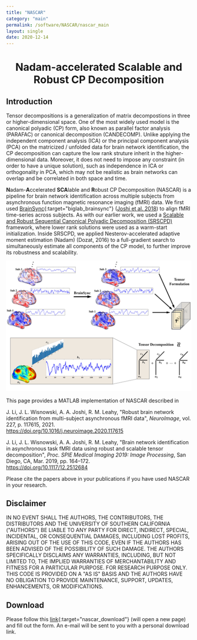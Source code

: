```yaml
---
title: "NASCAR"
category: "main"
permalink: /software/NASCAR/nascar_main
layout: single
date: 2020-12-14
---
```


# **<center>Nadam-accelerated Scalable and Robust CP Decomposition</center>**

## Introduction

Tensor decompositions is a generalization of matrix decompostions in three or higher-dimensional space. One of the most widely used model is the canonical polyadic (CP) form, also known as parallel factor analysis (PARAFAC) or canonical decomposition (CANDECOMP). Unlike applying the independent component analysis (ICA) or the principal component analysis (PCA) on the matricized / unfolded data for brain network identification, the CP decomposition can capture the low rank struture inherit in the higher-dimensional data. Moreover, it does not need to impose any constraint (in order to have a unique solution), such as independence in ICA or orthogonality in PCA, which may not be realistic as brain networks can overlap and be correlated in both space and time.

**N**adam-**A**ccelerated **SCA**lable and **R**obust CP Decomposition (NASCAR) is a pipeline for brain network identification across multiple subjects from asynchronous function magnetic resonance imaging (fMRI) data. We first used [BrainSync](https://neuroimage.usc.edu/neuro/Resources/BrainSync){:target="biglab_brainsync"} ([Joshi et al. 2018](/files/bib/Joshi_2018_NeuroImage_Are.bib)) to align fMRI time-series across subjects. As with our earlier work, we used a [Scalable and Robust Sequential Canonical Polyadic Decomposition (SRSCPD)](/software/SRSCPD_ALS/srscpd_als_main) framework, where lower rank solutions were used as a warm-start initialization. Inside SRSCPD, we applied Nesterov-accelerated adaptive moment estimation (Nadam) (Dozat, 2016) to a full-gradient search to simultaneously estimate all components of the CP model, to further improve its robustness and scalability.

![](/images/software/NASCAR/NASCAR.jpg)

This page provides a MATLAB implementation of NASCAR described in

J. Li, J. L. Wisnowski, A. A. Joshi, R. M. Leahy, "Robust brain network identification from multi-subject asynchronous fMRI data", *NeuroImage*, vol. 227, p. 117615, 2021. &nbsp; [<i class="fa fa-quote-right"></i>](/files/bib/Li_2021_NeuroImage_Robust.bib)  
https://doi.org/10.1016/j.neuroimage.2020.117615

J. Li, J. L. Wisnowski, A. A. Joshi, R. M. Leahy, "Brain network identification in asynchronous task fMRI data using robust and scalable tensor decomposition", *Proc. SPIE Medical Imaging 2019: Image Processing*, San Diego, CA, Mar. 2019, pp. 164–172. &nbsp; [<i class="fa fa-quote-right"></i>](/files/bib/Li_2019_SPIEMI_Brain.bib)  
https://doi.org/10.1117/12.2512684

Please cite the papers above in your publications if you have used NASCAR in your research.

## Disclaimer

IN NO EVENT SHALL THE AUTHORS, THE CONTRIBUTORS, THE DISTRIBUTORS AND THE UNIVERSITY OF SOUTHERN CALIFORNIA ("AUTHORS") BE LIABLE TO ANY PARTY FOR DIRECT, INDIRECT, SPECIAL, INCIDENTAL, OR CONSEQUENTIAL DAMAGES, INCLUDING LOST PROFITS, ARISING OUT OF THE USE OF THIS CODE, EVEN IF THE AUTHORS HAS BEEN ADVISED OF THE POSSIBILITY OF SUCH DAMAGE. THE AUTHORS SPECIFICALLY DISCLAIMS ANY WARRANTIES, INCLUDING, BUT NOT LIMITED TO, THE IMPLIED WARRANTIES OF MERCHANTABILITY AND FITNESS FOR A PARTICULAR PURPOSE. FOR RESEARCH PURPOSE ONLY. THIS CODE IS PROVIDED ON A "AS IS" BASIS AND THE AUTHORS HAVE NO OBLIGATION TO PROVIDE MAINTENANCE, SUPPORT, UPDATES, ENHANCEMENTS, OR MODIFICATIONS.

## Download

Please follow this [link](https://software.imagicastle.com:48877/download.php?app=nascar){:target="nascar_download"} (will open a new page) and fill out the form. An e-mail will be sent to you with a personal download link. 
